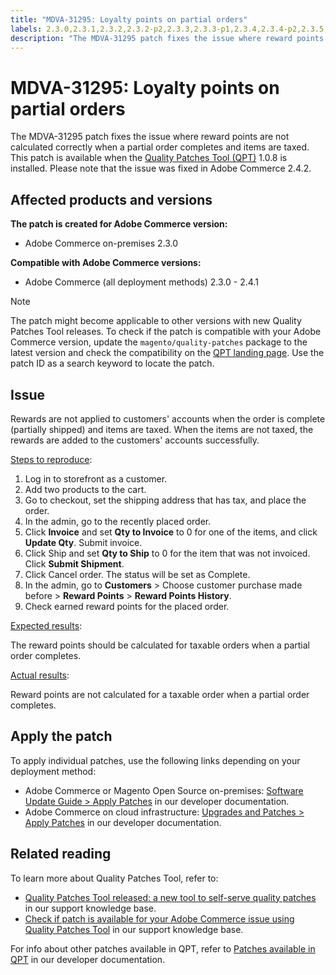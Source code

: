 ```yaml
---
title: "MDVA-31295: Loyalty points on partial orders"
labels: 2.3.0,2.3.1,2.3.2,2.3.2-p2,2.3.3,2.3.3-p1,2.3.4,2.3.4-p2,2.3.5,2.3.5-p1,2.3.5-p2,2.3.6,2.4.0,2.4.1,QPT 1.0.8,Magento Commerce,Magento Commerce Cloud,Quality Patches Tool,order,rewards points,support tools,tax,Adobe Commerce,cloud infrastructure,on-premises
description: "The MDVA-31295 patch fixes the issue where reward points are not calculated correctly when a partial order completes and items are taxed. This patch is available when the [Quality Patches Tool (QPT)](https://support.magento.com/hc/en-us/articles/360047139492) 1.0.8 is installed. Please note that the issue was fixed in Adobe Commerce 2.4.2."
---
```


# MDVA-31295: Loyalty points on partial orders

The MDVA-31295 patch fixes the issue where reward points are not calculated correctly when a partial order completes and items are taxed. This patch is available when the [Quality Patches Tool (QPT)](https://support.magento.com/hc/en-us/articles/360047139492) 1.0.8 is installed. Please note that the issue was fixed in Adobe Commerce 2.4.2.

## Affected products and versions

**The patch is created for Adobe Commerce version:**

* Adobe Commerce on-premises 2.3.0

**Compatible with Adobe Commerce versions:**

* Adobe Commerce (all deployment methods) 2.3.0 - 2.4.1

>[!NOTE]
>
>The patch might become applicable to other versions with new Quality Patches Tool releases. To check if the patch is compatible with your Adobe Commerce version, update the `magento/quality-patches` package to the latest version and check the compatibility on the [QPT landing page](https://devdocs.magento.com/quality-patches/tool.html#patch-grid). Use the patch ID as a search keyword to locate the patch.

## Issue

Rewards are not applied to customers' accounts when the order is complete (partially shipped) and items are taxed. When the items are not taxed, the rewards are added to the customers' accounts successfully.

<u>Steps to reproduce</u>:

1. Log in to storefront as a customer.
1. Add two products to the cart.
1. Go to checkout, set the shipping address that has tax, and place the order.
1. In the admin, go to the recently placed order.
1. Click **Invoice** and set **Qty to Invoice** to 0 for one of the items, and click **Update Qty**. Submit invoice.
1. Click Ship and set **Qty to Ship** to 0 for the item that was not invoiced. Click **Submit Shipment**.
1. Click Cancel order. The status will be set as Complete.
1. In the admin, go to **Customers** > Choose customer purchase made before > **Reward Points** > **Reward Points History**.
1. Check earned reward points for the placed order.

<u>Expected results</u>:

The reward points should be calculated for taxable orders when a partial order completes.

<u>Actual results</u>:

Reward points are not calculated for a taxable order when a partial order completes.

## Apply the patch

To apply individual patches, use the following links depending on your deployment method:

* Adobe Commerce or Magento Open Source on-premises: [Software Update Guide > Apply Patches](https://devdocs.magento.com/guides/v2.4/comp-mgr/patching/mqp.html) in our developer documentation.
* Adobe Commerce on cloud infrastructure: [Upgrades and Patches > Apply Patches](https://devdocs.magento.com/cloud/project/project-patch.html) in our developer documentation.

## Related reading

To learn more about Quality Patches Tool, refer to:

* [Quality Patches Tool released: a new tool to self-serve quality patches](https://support.magento.com/hc/en-us/articles/360047139492) in our support knowledge base.
* [Check if patch is available for your Adobe Commerce issue using Quality Patches Tool](https://support.magento.com/hc/en-us/articles/360047125252) in our support knowledge base.

For info about other patches available in QPT, refer to [Patches available in QPT](https://devdocs.magento.com/quality-patches/tool.html#patch-grid) in our developer documentation.